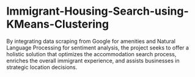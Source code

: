 # Immigrant-Housing-Search-using-KMeans-Clustering
By integrating data scraping from Google for amenities and Natural Language Processing for sentiment analysis, the project seeks to offer a holistic solution that optimizes the accommodation search process, enriches the overall immigrant experience, and assists businesses in strategic location decisions.
